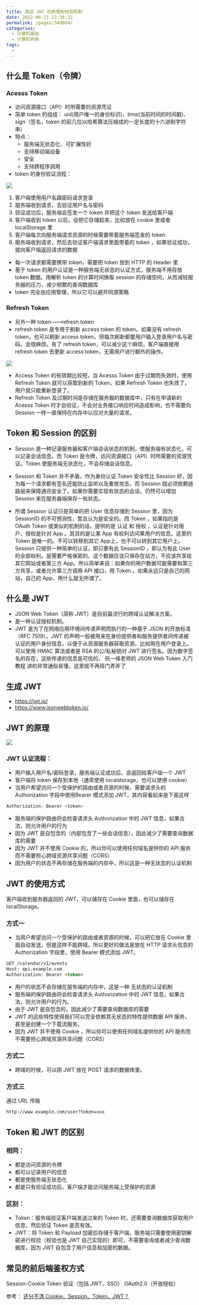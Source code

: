 ```yaml
---
title: 简述 JWT 的原理和校验机制
date: 2022-09-21 22:38:22
permalink: /pages/34d064/
categories:
  - 计算机基础
  - 计算机网络
tags:
  - 
---
```


## 什么是 Token（令牌）
### Acesss Token
* 访问资源接口（API）时所需要的资源凭证
* 简单 token 的组成： uid(用户唯一的身份标识)、time(当前时间的时间戳)、sign（签名，token 的前几位以哈希算法压缩成的一定长度的十六进制字符串）
* 特点：
    * 服务端无状态化、可扩展性好
    * 支持移动端设备
    * 安全
    * 支持跨程序调用
* token 的身份验证流程：

![](https://tva1.sinaimg.cn/large/e6c9d24ely1h6j6f8asmdj20hs08amxe.jpg)

1. 客户端使用用户名跟密码请求登录
2. 服务端收到请求，去验证用户名与密码
3. 验证成功后，服务端会签发一个 token 并把这个 token 发送给客户端
4. 客户端收到 token 以后，会把它存储起来，比如放在 cookie 里或者 localStorage 里
5. 客户端每次向服务端请求资源的时候需要带着服务端签发的 token
6. 服务端收到请求，然后去验证客户端请求里面带着的 token ，如果验证成功，就向客户端返回请求的数据
* 每一次请求都需要携带 token，需要把 token 放到 HTTP 的 Header 里
* 基于 token 的用户认证是一种服务端无状态的认证方式，服务端不用存放 token 数据。用解析 token 的计算时间换取 session 的存储空间，从而减轻服务器的压力，减少频繁的查询数据库
* token 完全由应用管理，所以它可以避开同源策略

### Refresh Token
* 另外一种 token——refresh token
* refresh token 是专用于刷新 access token 的 token。如果没有 refresh token，也可以刷新 access token，但每次刷新都要用户输入登录用户名与密码，会很麻烦。有了 refresh token，可以减少这个麻烦，客户端直接用 refresh token 去更新 access token，无需用户进行额外的操作。

![](https://tva1.sinaimg.cn/large/e6c9d24ely1h6j6gk1l0sj20hs0bw3z5.jpg)

* Access Token 的有效期比较短，当 Acesss Token 由于过期而失效时，使用 Refresh Token 就可以获取到新的 Token，如果 Refresh Token 也失效了，用户就只能重新登录了。
* Refresh Token 及过期时间是存储在服务器的数据库中，只有在申请新的 Acesss Token 时才会验证，不会对业务接口响应时间造成影响，也不需要向 Session 一样一直保持在内存中以应对大量的请求。
## Token 和 Session 的区别
* Session 是一种记录服务器和客户端会话状态的机制，使服务端有状态化，可以记录会话信息。而 Token 是令牌，访问资源接口（API）时所需要的资源凭证。Token 使服务端无状态化，不会存储会话信息。

* Session 和 Token 并不矛盾，作为身份认证 Token 安全性比 Session 好，因为每一个请求都有签名还能防止监听以及重放攻击，而 Session 就必须依赖链路层来保障通讯安全了。如果你需要实现有状态的会话，仍然可以增加 Session 来在服务器端保存一些状态。

* 所谓 Session 认证只是简单的把 User 信息存储到 Session 里，因为 SessionID 的不可预测性，暂且认为是安全的。而 Token ，如果指的是 OAuth Token 或类似的机制的话，提供的是 认证 和 授权 ，认证是针对用户，授权是针对 App 。其目的是让某 App 有权利访问某用户的信息。这里的 Token 是唯一的。不可以转移到其它 App上，也不可以转到其它用户上。Session 只提供一种简单的认证，即只要有此 SessionID ，即认为有此 User 的全部权利。是需要严格保密的，这个数据应该只保存在站方，不应该共享给其它网站或者第三方 App。所以简单来说：如果你的用户数据可能需要和第三方共享，或者允许第三方调用 API 接口，用 Token 。如果永远只是自己的网站，自己的 App，用什么就无所谓了。

## 什么是 JWT
* JSON Web Token（简称 JWT）是目前最流行的跨域认证解决方案。
* 是一种认证授权机制。
* JWT 是为了在网络应用环境间传递声明而执行的一种基于 JSON 的开放标准（RFC 7519）。JWT 的声明一般被用来在身份提供者和服务提供者间传递被认证的用户身份信息，以便于从资源服务器获取资源。比如用在用户登录上。
可以使用 HMAC 算法或者是 RSA 的公/私秘钥对 JWT 进行签名。因为数字签名的存在，这些传递的信息是可信的。
阮一峰老师的 JSON Web Token 入门教程 讲的非常通俗易懂，这里就不再班门弄斧了

## 生成 JWT
* https://jwt.io/
* https://www.jsonwebtoken.io/

## JWT 的原理
![](https://tva1.sinaimg.cn/large/e6c9d24ely1h6j6ijg9ozj20hs0bp0t5.jpg)
### JWT 认证流程：

* 用户输入用户名/密码登录，服务端认证成功后，会返回给客户端一个 JWT
* 客户端将 token 保存到本地（通常使用 localstorage，也可以使用 cookie）
* 当用户希望访问一个受保护的路由或者资源的时候，需要请求头的 Authorization 字段中使用Bearer 模式添加 JWT，其内容看起来是下面这样
```java
Authorization: Bearer <token>
```
* 服务端的保护路由将会检查请求头 Authorization 中的 JWT 信息，如果合法，则允许用户的行为
* 因为 JWT 是自包含的（内部包含了一些会话信息），因此减少了需要查询数据库的需要
* 因为 JWT 并不使用 Cookie 的，所以你可以使用任何域名提供你的 API 服务而不需要担心跨域资源共享问题（CORS）
* 因为用户的状态不再存储在服务端的内存中，所以这是一种无状态的认证机制
## JWT 的使用方式
客户端收到服务器返回的 JWT，可以储存在 Cookie 里面，也可以储存在 localStorage。
### 方式一
* 当用户希望访问一个受保护的路由或者资源的时候，可以把它放在 Cookie 里面自动发送，但是这样不能跨域，所以更好的做法是放在 HTTP 请求头信息的 Authorization 字段里，使用 Bearer 模式添加 JWT。
```html
GET /calendar/v1/events
Host: api.example.com
Authorization: Bearer <token>
```
* 用户的状态不会存储在服务端的内存中，这是一种 无状态的认证机制
* 服务端的保护路由将会检查请求头 Authorization 中的 JWT 信息，如果合法，则允许用户的行为。
* 由于 JWT 是自包含的，因此减少了需要查询数据库的需要
* JWT 的这些特性使得我们可以完全依赖其无状态的特性提供数据 API 服务，甚至是创建一个下载流服务。
* 因为 JWT 并不使用 Cookie ，所以你可以使用任何域名提供你的 API 服务而不需要担心跨域资源共享问题（CORS）

### 方式二
* 跨域的时候，可以把 JWT 放在 POST 请求的数据体里。
### 方式三
通过 URL 传输
```html
http://www.example.com/user?token=xxx
```
## Token 和 JWT 的区别
### 相同：

* 都是访问资源的令牌
* 都可以记录用户的信息
* 都是使服务端无状态化
* 都是只有验证成功后，客户端才能访问服务端上受保护的资源

### 区别：

* Token：服务端验证客户端发送过来的 Token 时，还需要查询数据库获取用户信息，然后验证 Token 是否有效。
* JWT：将 Token 和 Payload 加密后存储于客户端，服务端只需要使用密钥解密进行校验（校验也是 JWT 自己实现的）即可，不需要查询或者减少查询数据库，因为 JWT 自包含了用户信息和加密的数据。

## 常见的前后端鉴权方式
Session-Cookie
Token 验证（包括 JWT，SSO）
OAuth2.0（开放授权）


参考：
[还分不清 Cookie、Session、Token、JWT？](https://zhuanlan.zhihu.com/p/164696755)